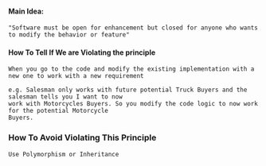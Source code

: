 #### Main Idea:
```
"Software must be open for enhancement but closed for anyone who wants to modify the behavior or feature"
```

#### How To Tell If We are Violating the principle
```
When you go to the code and modify the existing implementation with a new one to work with a new requirement

e.g. Salesman only works with future potential Truck Buyers and the salesman tells you I want to now
work with Motorcycles Buyers. So you modify the code logic to now work for the potential Motorcycle 
Buyers.

```

### How To Avoid Violating This Principle
```
Use Polymorphism or Inheritance
```
